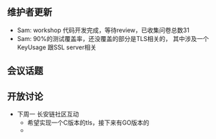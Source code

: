 ## 维护者更新
- Sam: workshop 代码开发完成，等待review，已收集问卷总数31
- Sam: 90%的测试覆盖率，还没覆盖的部分是TLS相关的， 其中涉及一个KeyUsage 跟SSL server相关
## 会议话题

## 开放讨论
- 下周一 长安链社区互动
   - 希望实现一个C版本的tls，接下来有GO版本的
   - 